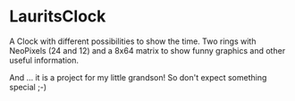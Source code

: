 # LauritsClock
A Clock with different possibilities to show the time. Two rings with NeoPixels (24 and 12) and a 8x64 matrix to show  funny graphics and other useful information.

And ... it is a project for my little grandson! So don't expect something special ;-) 
